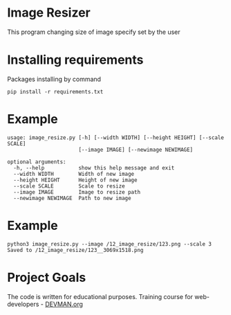 # Image Resizer

This program changing size of image specify set by the user

# Installing requirements

Packages installing by command
```
pip install -r requirements.txt
```

# Example
```
usage: image_resize.py [-h] [--width WIDTH] [--height HEIGHT] [--scale SCALE]
                       [--image IMAGE] [--newimage NEWIMAGE]

optional arguments:
  -h, --help           show this help message and exit
  --width WIDTH        Width of new image
  --height HEIGHT      Height of new image
  --scale SCALE        Scale to resize
  --image IMAGE        Image to resize path
  --newimage NEWIMAGE  Path to new image
```

# Example

```
python3 image_resize.py --image /12_image_resize/123.png --scale 3
Saved to /12_image_resize/123__3069x1518.png
```

# Project Goals

The code is written for educational purposes. Training course for web-developers - [DEVMAN.org](https://devman.org)
